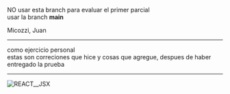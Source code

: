 NO usar esta branch para evaluar el primer parcial <br>
usar la branch <b>main</b>

Micozzi, Juan

- - -

como ejercicio personal <br>
estas son correciones que hice y cosas que agregue, despues de haber entregado la prueba

- - -

![REACT__JSX](https://github.com/rpxomi/frontend3_primerparcial/assets/31228150/53b342dd-126f-4cf5-8dff-2edcf9def0b9)
